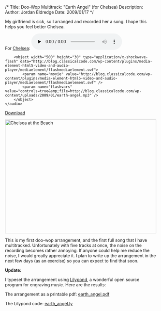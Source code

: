 /*
Title: Doo-Wop Multitrack: "Earth Angel" (for Chelsea)
Description:
Author: Jordan Eldredge
Date: 2009/01/17
*/

My girlfriend is sick, so I arranged and recorded her a song. I hope this helps you feel better Chelsea.

For <a href="http://www.chelseahollow.com">Chelsea</a>:
	<audio id="wp_mep_36" src="http://blog.classicalcode.com/wp-content/uploads/2009/01/earth-angel.mp3" type="audio/mp3"    controls="controls" preload="none"  >
		
		
		
		
		
		
		
		<object width="500" height="30" type="application/x-shockwave-flash" data="http://blog.classicalcode.com/wp-content/plugins/media-element-html5-video-and-audio-player/mediaelement/flashmediaelement.swf">
			<param name="movie" value="http://blog.classicalcode.com/wp-content/plugins/media-element-html5-video-and-audio-player/mediaelement/flashmediaelement.swf" />
			<param name="flashvars" value="controls=true&amp;file=http://blog.classicalcode.com/wp-content/uploads/2009/01/earth-angel.mp3" />			
		</object>		
	</audio>
<script type="text/javascript">
jQuery(document).ready(function($) {
	$('#wp_mep_36').mediaelementplayer({
		m:1
		
		,features: ['playpause','current','progress','duration','volume','tracks','fullscreen']
		,audioWidth:500,audioHeight:30
	});
});
</script>


<a href="http://blog.classicalcode.com/wp-content/uploads/2009/01/earth-angel.mp3">Download</a>

<a href="http://blog.classicalcode.com/wp-content/uploads/2009/01/n641786668_907689_2852.jpg"><img class="size-large wp-image-303" title="beach_chelea" src="http://blog.classicalcode.com/wp-content/uploads/2009/01/n641786668_907689_2852-500x375.jpg" alt="Chelsea at the Beach" width="500" height="375" /></a>

This is my first doo-wop arrangement, and the first full song that I have multitracked. Unfortunately with five tracks at once, the noise on the recording becomes rather annoying. If anyone could help me reduce the noise, I would greatly appreciate it. I plan to write up the arrangement in the next few days (as an exercise) so you can expect to find that soon.

<strong>Update:</strong>

I typeset the arrangement using <a href="http://lilypond.org/web/">Lilypond</a>, a wonderful open source program for engraving music. Here are the results:

The arrangement as a printable pdf: <a href="http://blog.classicalcode.com/wp-content/uploads/2009/01/earth_angel.pdf">earth_angel.pdf</a>

The Lilypond code: <a href="http://blog.classicalcode.com/wp-content/uploads/2009/01/earth_angel.ly">earth_angel.ly</a>